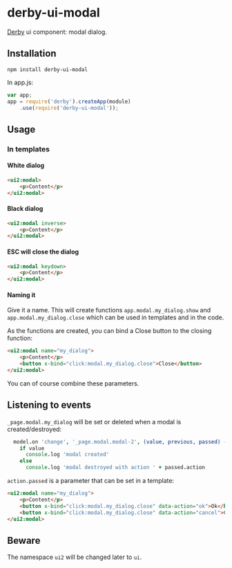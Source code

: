 derby-ui-modal
========

[Derby](http://derbyjs.com/) ui component: modal dialog.

## Installation

`npm install derby-ui-modal`

In app.js:

```javascript
var app;
app = require('derby').createApp(module)
	.use(require('derby-ui-modal'));

```

## Usage

### In templates

#### White dialog
```html
<ui2:modal>
	<p>Content</p>
</ui2:modal>
```

#### Black dialog
```html
<ui2:modal inverse>
	<p>Content</p>
</ui2:modal>
```

#### ESC will close the dialog
```html
<ui2:modal keydown>
	<p>Content</p>
</ui2:modal>
```

#### Naming it

Give it a name. This will create functions `app.modal.my_dialog.show` and `app.modal.my_dialog.close` which can be used in templates and in the code.

As the functions are created, you can bind a Close button to the closing function:

```html
<ui2:modal name="my_dialog">
	<p>Content</p>
	<button x-bind="click:modal.my_dialog.close">Close</button>
</ui2:modal>
```

You can of course combine these parameters.

## Listening to events

`_page.modal.my_dialog` will be set or deleted when a modal is created/destroyed:

```coffeescript
  model.on 'change', '_page.modal.modal-2', (value, previous, passed) ->
    if value
      console.log 'modal created'
    else
      console.log 'modal destroyed with action ' + passed.action
```

`action.passed` is a parameter that can be set in a template:

```html
<ui2:modal name="my_dialog">
	<p>Content</p>
	<button x-bind="click:modal.my_dialog.close" data-action="ok">Ok</button>
	<button x-bind="click:modal.my_dialog.close" data-action="cancel">Close</button>
</ui2:modal>
```

## Beware

The namespace `ui2` will be changed later to `ui`.